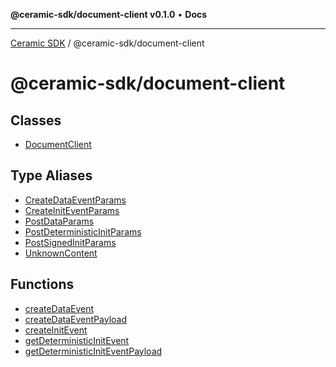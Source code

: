 **@ceramic-sdk/document-client v0.1.0** • **Docs**

***

[Ceramic SDK](../../README.md) / @ceramic-sdk/document-client

# @ceramic-sdk/document-client

## Classes

- [DocumentClient](classes/DocumentClient.md)

## Type Aliases

- [CreateDataEventParams](type-aliases/CreateDataEventParams.md)
- [CreateInitEventParams](type-aliases/CreateInitEventParams.md)
- [PostDataParams](type-aliases/PostDataParams.md)
- [PostDeterministicInitParams](type-aliases/PostDeterministicInitParams.md)
- [PostSignedInitParams](type-aliases/PostSignedInitParams.md)
- [UnknownContent](type-aliases/UnknownContent.md)

## Functions

- [createDataEvent](functions/createDataEvent.md)
- [createDataEventPayload](functions/createDataEventPayload.md)
- [createInitEvent](functions/createInitEvent.md)
- [getDeterministicInitEvent](functions/getDeterministicInitEvent.md)
- [getDeterministicInitEventPayload](functions/getDeterministicInitEventPayload.md)
